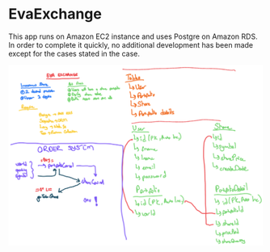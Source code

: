 # EvaExchange

This app runs on Amazon EC2 instance and uses Postgre on Amazon RDS. In order to complete it quickly, no additional development has been made except for the cases stated in the case.

<img src="plan.png" alt="plan"/>